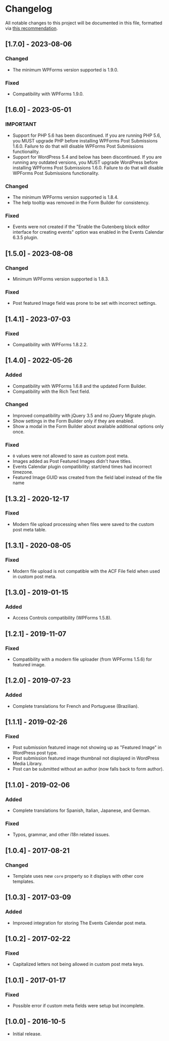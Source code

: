 # Changelog
All notable changes to this project will be documented in this file, formatted via [this recommendation](https://keepachangelog.com/).

## [1.7.0] - 2023-08-06
### Changed
- The minimum WPForms version supported is 1.9.0.

### Fixed
- Compatibility with WPForms 1.9.0.

## [1.6.0] - 2023-05-01
### IMPORTANT
- Support for PHP 5.6 has been discontinued. If you are running PHP 5.6, you MUST upgrade PHP before installing WPForms Post Submissions 1.6.0. Failure to do that will disable WPForms Post Submissions functionality.
- Support for WordPress 5.4 and below has been discontinued. If you are running any outdated versions, you MUST upgrade WordPress before installing WPForms Post Submissions 1.6.0. Failure to do that will disable WPForms Post Submissions functionality.

### Changed
- The minimum WPForms version supported is 1.8.4.
- The help tooltip was removed in the Form Builder for consistency.

### Fixed
- Events were not created if the "Enable the Gutenberg block editor interface for creating events" option was enabled in the Events Calendar 6.3.5 plugin.

## [1.5.0] - 2023-08-08
### Changed
- Minimum WPForms version supported is 1.8.3.

### Fixed
- Post featured Image field was prone to be set with incorrect settings.

## [1.4.1] - 2023-07-03
### Fixed
- Compatibility with WPForms 1.8.2.2.

## [1.4.0] - 2022-05-26
### Added
- Compatibility with WPForms 1.6.8 and the updated Form Builder.
- Compatibility with the Rich Text field.

### Changed
- Improved compatibility with jQuery 3.5 and no jQuery Migrate plugin.
- Show settings in the Form Builder only if they are enabled.
- Show a modal in the Form Builder about available additional options only once.

### Fixed
- `0` values were not allowed to save as custom post meta.
- Images added as Post Featured Images didn't have titles.
- Events Calendar plugin compatibility: start/end times had incorrect timezone.
- Featured Image GUID was created from the field label instead of the file name

## [1.3.2] - 2020-12-17
### Fixed
- Modern file upload processing when files were saved to the custom post meta table.

## [1.3.1] - 2020-08-05
### Fixed
- Modern file upload is not compatible with the ACF File field when used in custom post meta.

## [1.3.0] - 2019-01-15
### Added
- Access Controls compatibility (WPForms 1.5.8).

## [1.2.1] - 2019-11-07
### Fixed
- Compatibility with a modern file uploader (from WPForms 1.5.6) for featured image.

## [1.2.0] - 2019-07-23
### Added
- Complete translations for French and Portuguese (Brazilian).

## [1.1.1] - 2019-02-26
### Fixed
- Post submission featured image not showing up as "Featured Image" in WordPress post type.
- Post submission featured image thumbnail not displayed in WordPress Media Library.
- Post can be submitted without an author (now falls back to form author).

## [1.1.0] - 2019-02-06
### Added
- Complete translations for Spanish, Italian, Japanese, and German.

### Fixed
- Typos, grammar, and other i18n related issues.

## [1.0.4] - 2017-08-21
### Changed
- Template uses new `core` property so it displays with other core templates.

## [1.0.3] - 2017-03-09
### Added
- Improved integration for storing The Events Calendar post meta.

## [1.0.2] - 2017-02-22
### Fixed
- Capitalized letters not being allowed in custom post meta keys.

## [1.0.1] - 2017-01-17
### Fixed
- Possible error if custom meta fields were setup but incomplete.

## [1.0.0] - 2016-10-5
- Initial release.
